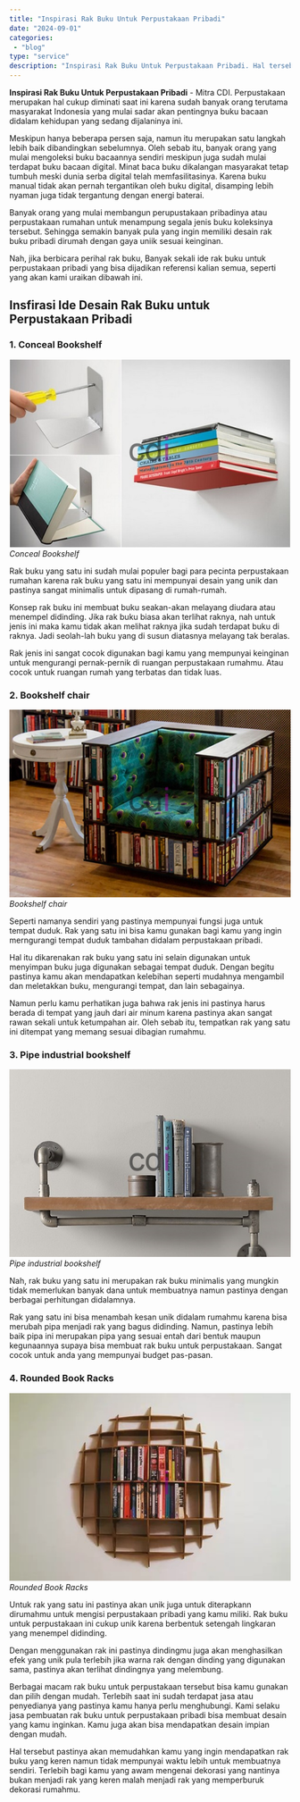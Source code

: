 ```yaml
---
title: "Inspirasi Rak Buku Untuk Perpustakaan Pribadi"
date: "2024-09-01"
categories:
 - "blog"
type: "service"
description: "Inspirasi Rak Buku Untuk Perpustakaan Pribadi. Hal tersebut pastinya akan memudahkan kamu yang ingin mendapatkan rak buku yang keren namun tidak mempunyai wa..."
---
```


**Inspirasi Rak Buku Untuk Perpustakaan Pribadi** - Mitra CDI. Perpustakaan merupakan hal cukup diminati saat ini karena sudah banyak orang terutama masyarakat Indonesia yang mulai sadar akan pentingnya buku bacaan didalam kehidupan yang sedang dijalaninya ini.

Meskipun hanya beberapa persen saja, namun itu merupakan satu langkah lebih baik dibandingkan sebelumnya. Oleh sebab itu, banyak orang yang mulai mengoleksi buku bacaannya sendiri meskipun juga sudah mulai terdapat buku bacaan digital. Minat baca buku dikalangan masyarakat tetap tumbuh meski dunia serba digital telah memfasilitasinya. Karena buku manual tidak akan pernah tergantikan oleh buku digital, disamping lebih nyaman juga tidak tergantung dengan energi baterai.

Banyak orang yang mulai membangun perupustakaan pribadinya atau perpustakaan rumahan untuk menampung segala jenis buku koleksinya tersebut. Sehingga semakin banyak pula yang ingin memiliki desain rak buku pribadi dirumah dengan gaya uniik sesuai keinginan.

Nah, jika berbicara perihal rak buku, Banyak sekali ide rak buku untuk perpustakaan pribadi yang bisa dijadikan referensi kalian semua, seperti yang akan kami uraikan dibawah ini.

## Insfirasi Ide Desain Rak Buku untuk Perpustakaan Pribadi

### 1\. Conceal Bookshelf

![Rak Buku Untuk Perpustakaan Pribadi](/images/blog/rak-buku-002.jpg)
*Conceal Bookshelf*

Rak buku yang satu ini sudah mulai populer bagi para pecinta perpustakaan rumahan karena rak buku yang satu ini mempunyai desain yang unik dan pastinya sangat minimalis untuk dipasang di rumah-rumah.

Konsep rak buku ini membuat buku seakan-akan melayang diudara atau menempel didinding. Jika rak buku biasa akan terlihat raknya, nah untuk jenis ini maka kamu tidak akan melihat raknya jika sudah terdapat buku di raknya. Jadi seolah-lah buku yang di susun diatasnya melayang tak beralas.

Rak jenis ini sangat cocok digunakan bagi kamu yang mempunyai keinginan untuk mengurangi pernak-pernik di ruangan perpustakaan rumahmu. Atau cocok untuk ruangan rumah yang terbatas dan tidak luas.

### 2\. Bookshelf chair

![](/images/blog/rak-buku-004.jpg)
*Bookshelf chair*

Seperti namanya sendiri yang pastinya mempunyai fungsi juga untuk tempat duduk. Rak yang satu ini bisa kamu gunakan bagi kamu yang ingin merngurangi tempat duduk tambahan didalam perpustakaan pribadi.

Hal itu dikarenakan rak buku yang satu ini selain digunakan untuk menyimpan buku juga digunakan sebagai tempat duduk. Dengan begitu pastinya kamu akan mendapatkan kelebihan seperti mudahnya mengambil dan meletakkan buku, mengurangi tempat, dan lain sebagainya.

Namun perlu kamu perhatikan juga bahwa rak jenis ini pastinya harus berada di tempat yang jauh dari air minum karena pastinya akan sangat rawan sekali untuk ketumpahan air. Oleh sebab itu, tempatkan rak yang satu ini ditempat yang memang sesuai dibagian rumahmu.

### 3\. Pipe industrial bookshelf

![](/images/blog/rak-buku-003.jpg)
*Pipe industrial bookshelf*

Nah, rak buku yang satu ini merupakan rak buku minimalis yang mungkin tidak memerlukan banyak dana untuk membuatnya namun pastinya dengan berbagai perhitungan didalamnya.

Rak yang satu ini bisa menambah kesan unik didalam rumahmu karena bisa merubah pipa menjadi rak yang bagus didinding. Namun, pastinya lebih baik pipa ini merupakan pipa yang sesuai entah dari bentuk maupun kegunaannya supaya bisa membuat rak buku untuk perpustakaan. Sangat cocok untuk anda yang mempunyai budget pas-pasan.

### 4\. Rounded Book Racks

![](/images/blog/rak-buku-001.jpg)
*Rounded Book Racks*

Untuk rak yang satu ini pastinya akan unik juga untuk diterapkann dirumahmu untuk mengisi perpustakaan pribadi yang kamu miliki. Rak buku untuk perpustakaan ini cukup unik karena berbentuk setengah lingkaran yang menempel didinding.

Dengan menggunakan rak ini pastinya dindingmu juga akan menghasilkan efek yang unik pula terlebih jika warna rak dengan dinding yang digunakan sama, pastinya akan terlihat dindingnya yang melembung.

Berbagai macam rak buku untuk perpustakaan tersebut bisa kamu gunakan dan pilih dengan mudah. Terlebih saat ini sudah terdapat jasa atau penyedianya yang pastinya kamu hanya perlu menghubungi. Kami selaku jasa pembuatan rak buku untuk perpustakaan pribadi bisa membuat desain yang kamu inginkan. Kamu juga akan bisa mendapatkan desain impian dengan mudah.

Hal tersebut pastinya akan memudahkan kamu yang ingin mendapatkan rak buku yang keren namun tidak mempunyai waktu lebih untuk membuatnya sendiri. Terlebih bagi kamu yang awam mengenai dekorasi yang nantinya bukan menjadi rak yang keren malah menjadi rak yang memperburuk dekorasi rumahmu.

